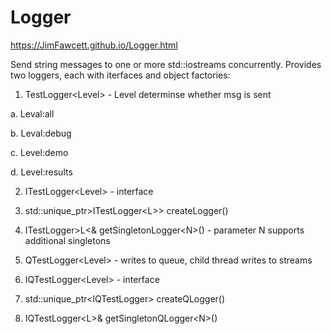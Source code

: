 # Logger

https://JimFawcett.github.io/Logger.html

Send string messages to one or more std::iostreams concurrently.
Provides two loggers, each with iterfaces and object factories:
1. TestLogger&lt;Level&gt; - Level determinse whether msg is sent

  a. Leval:all
  
  b. Leval:debug
  
  c. Level:demo
  
  d. Level:results
  
2. ITestLogger&lt;Level&gt; - interface

3. std::unique_ptr&gt;ITestLogger&lt;L&gt;&gt; createLogger()

4. ITestLogger&gt;L&lt;&amp; getSingletonLogger&lt;N&gt;() - parameter N supports additional singletons
  
5. QTestLogger&lt;Level&gt; - writes to queue, child thread writes to streams

6. IQTestLogger&lt;Level&gt; - interface

7. std::unique_ptr&lt;IQTestLogger&gt; createQLogger()

8. IQTestLogger&lt;L&gt;&amp; getSingletonQLogger&lt;N&gt;()
  
